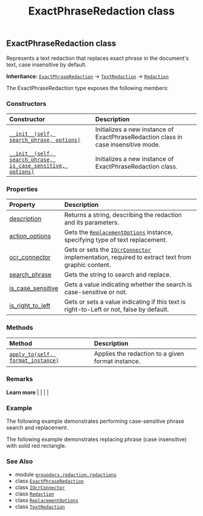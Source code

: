 ﻿---
title: ExactPhraseRedaction class
second_title: GroupDocs.Redaction for Python via .NET API References
description: 
type: docs
weight: 80
url: /python-net/groupdocs.redaction.redactions/exactphraseredaction/
is_root: false
---

## ExactPhraseRedaction class

Represents a text redaction that replaces exact phrase in the document's text, case insensitive by default.



**Inheritance:** [`ExactPhraseRedaction`](/redaction/python-net/groupdocs.redaction.redactions/exactphraseredaction) → 
[`TextRedaction`](/redaction/python-net/groupdocs.redaction.redactions/textredaction) → 
[`Redaction`](/redaction/python-net/groupdocs.redaction/redaction)



The ExactPhraseRedaction type exposes the following members:

### Constructors
| Constructor | Description |
| :- | :- |
| [`__init__(self, search_phrase, options)`](/redaction/python-net/groupdocs.redaction.redactions/exactphraseredaction/__init__/#str-groupdocs.redaction.redactions.replacementoptions) | Initializes a new instance of ExactPhraseRedaction class in case insensitive mode. |
| [`__init__(self, search_phrase, is_case_sensitive, options)`](/redaction/python-net/groupdocs.redaction.redactions/exactphraseredaction/__init__/#str-bool-groupdocs.redaction.redactions.replacementoptions) | Initializes a new instance of ExactPhraseRedaction class. |


### Properties
| Property | Description |
| :- | :- |
| [description](/redaction/python-net/groupdocs.redaction.redactions/exactphraseredaction/description) | Returns a string, describing the redaction and its parameters. |
| [action_options](/redaction/python-net/groupdocs.redaction.redactions/exactphraseredaction/action_options) | Gets the [`ReplacementOptions`](/redaction/python-net/groupdocs.redaction.redactions/replacementoptions) instance, specifying type of text replacement. |
| [ocr_connector](/redaction/python-net/groupdocs.redaction.redactions/exactphraseredaction/ocr_connector) | Gets or sets the [`IOcrConnector`](/redaction/python-net/groupdocs.redaction.integration.ocr/iocrconnector) implementation, required to extract text from graphic content. |
| [search_phrase](/redaction/python-net/groupdocs.redaction.redactions/exactphraseredaction/search_phrase) | Gets the string to search and replace. |
| [is_case_sensitive](/redaction/python-net/groupdocs.redaction.redactions/exactphraseredaction/is_case_sensitive) | Gets a value indicating whether the search is case-sensitive or not. |
| [is_right_to_left](/redaction/python-net/groupdocs.redaction.redactions/exactphraseredaction/is_right_to_left) | Gets or sets a value indicating if this text is right-to-Left or not, false by default. |


### Methods
| Method | Description |
| :- | :- |
| [`apply_to(self, format_instance)`](/redaction/python-net/groupdocs.redaction.redactions/exactphraseredaction/apply_to/#groupdocs.redaction.integration.documentformatinstance) | Applies the redaction to a given format instance. |



### Remarks 


**Learn more** |
|
 |
 |

### Example 


The following example demonstrates performing case-sensitive phrase search and replacement.

The following example demonstrates replacing phrase (case insensitive) with solid red rectangle.

### See Also
* module [`groupdocs.redaction.redactions`](..)
* class [`ExactPhraseRedaction`](/redaction/python-net/groupdocs.redaction.redactions/exactphraseredaction)
* class [`IOcrConnector`](/redaction/python-net/groupdocs.redaction.integration.ocr/iocrconnector)
* class [`Redaction`](/redaction/python-net/groupdocs.redaction/redaction)
* class [`ReplacementOptions`](/redaction/python-net/groupdocs.redaction.redactions/replacementoptions)
* class [`TextRedaction`](/redaction/python-net/groupdocs.redaction.redactions/textredaction)
